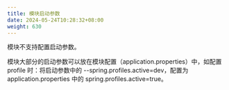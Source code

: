 ```yaml
---
title: 模块启动参数
date: 2024-05-24T10:28:32+08:00
weight: 630
---
```



模块不支持配置启动参数。

模块大部分的启动参数可以放在模块配置（application.properties）中，如配置 profile 时：将启动参数中的 --spring.profiles.active=dev，配置为 application.properties 中的 spring.profiles.active=true。


